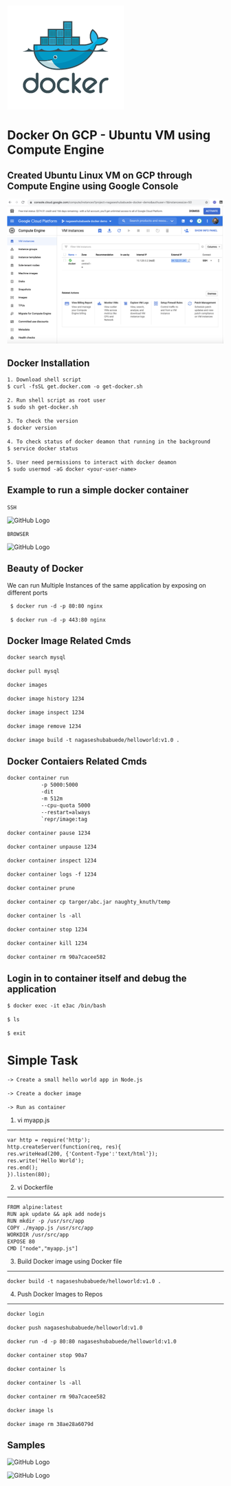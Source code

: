 ![GitHub Logo](/images/docker/dockerr.png)


Docker On GCP - Ubuntu VM using Compute Engine
============================================================

Created Ubuntu Linux VM on GCP through Compute Engine using Google Console 
--------------------------------------------------------------------------

![GitHub Logo](/images/docker/GCP_Compute_Engine.png)

Docker Installation
--------------------

```
1. Download shell script
$ curl -fsSL get.docker.com -o get-docker.sh

2. Run shell script as root user
$ sudo sh get-docker.sh
 
3. To check the version
$ docker version

4. To check status of docker deamon that running in the background
$ service docker status

5. User need permissions to interact with docker deamon
$ sudo usermod -aG docker <your-user-name>

 ```
 
 Example to run a simple docker container
 -----------------------------------------
 
 ``` SSH ```
 
 
 ![GitHub Logo](/images/docker/nginx_docker_container.png)
 
 
 ``` BROWSER ```
 
 ![GitHub Logo](/images/docker/nginx_browser_test.png)
 
 
 Beauty of Docker
 ----------------
 
 We can run Multiple Instances of the same application by exposing on different ports
```
 $ docker run -d -p 80:80 nginx
 
 $ docker run -d -p 443:80 nginx
 ```
 
 
 
 Docker Image Related Cmds
 --------------------------
 
``` 
docker search mysql

docker pull mysql

docker images

docker image history 1234

docker image inspect 1234

docker image remove 1234

docker image build -t nagaseshubabuede/helloworld:v1.0 .
```

 Docker Contaiers Related Cmds
 ------------------------------
 ```
docker container run 
			-p 5000:5000 
			-dit 
			-m 512m
			--cpu-quota 5000
			--restart=always 
			`repr/image:tag 

docker container pause 1234

docker container unpause 1234

docker container inspect 1234

docker container logs -f 1234

docker container prune

docker container cp targer/abc.jar naughty_knuth/temp

docker container ls -all

docker container stop 1234

docker container kill 1234

docker container rm 90a7cacee582
```

Login in to container itself and debug the application
-------------------------------------------------------

```
$ docker exec -it e3ac /bin/bash

$ ls

$ exit
```



Simple Task
===========

```
-> Create a small hello world app in Node.js

-> Create a docker image

-> Run as container
```

1. vi myapp.js
--------------

```
var http = require('http');
http.createServer(function(req, res){
res.writeHead(200, {'Content-Type':'text/html'});
res.write('Hello World');
res.end();
}).listen(80);
```

2. vi Dockerfile
-----------------

```
FROM alpine:latest
RUN apk update && apk add nodejs
RUN mkdir -p /usr/src/app
COPY ./myapp.js /usr/src/app
WORKDIR /usr/src/app
EXPOSE 80
CMD ["node","myapp.js"]
```

3. Build Docker image using Docker file
-----------------------------------------
```
docker build -t nagaseshubabuede/helloworld:v1.0 .
```

4. Push Docker Images to Repos
-------------------------------
```
docker login

docker push nagaseshubabuede/helloworld:v1.0

docker run -d -p 80:80 nagaseshubabuede/helloworld:v1.0

docker container stop 90a7

docker container ls

docker container ls -all

docker container rm 90a7cacee582

docker image ls

docker image rm 38ae28a6079d

```


Samples
--------

![GitHub Logo](/images/docker/Docker_myapp_1.png)

![GitHub Logo](/images/docker/Docker_myapp_2.png)



 
 
